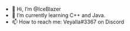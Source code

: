 - 👋 Hi, I’m @IceBlazer
- 🌱 I’m currently learning C++ and Java.
- 📫 How to reach me: Veyalla#3367 on Discord

<!---
IceBlazer/IceBlazer is a ✨ special ✨ repository because its `README.md` (this file) appears on your GitHub profile.
You can click the Preview link to take a look at your changes.
--->
